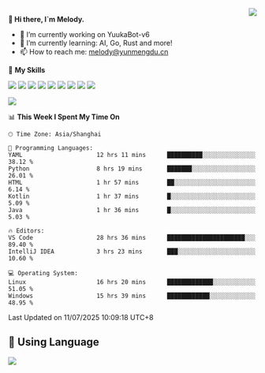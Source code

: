 <a href="#">
  <img align="right" src="https://github-readme-stats.vercel.app/api?username=melodyyuuka&count_private=true&show_icons=true" />
</a>

**👋 Hi there, I`m Melody.**

- 🔭 I’m currently working on YuukaBot-v6
- 🌱 I’m currently learning: AI, Go, Rust and more!
- 📫 How to reach me: melody@yunmengdu.cn

🌟 **My Skills** 

![](https://img.shields.io/badge/-Python-3e74a2?style=flat-square&logo=Python&logoColor=fff)
![](https://img.shields.io/badge/-Java-007396?style=flat-square&logo=OpenJDK&logoColor=fff)
![](https://img.shields.io/badge/-Node.js-339933?style=flat-square&logo=Node.js&logoColor=fff)
![](https://img.shields.io/badge/-Git-f05032?style=flat-square&logo=git&logoColor=fff)
![](https://img.shields.io/badge/-PostgreSQL-4169e1?style=flat-square&logo=PostgreSQL&logoColor=fff)
![](https://img.shields.io/badge/-Rust-000000?style=flat-square&logo=rust&logoColor=fff)
![](https://img.shields.io/badge/-VSCode-007acc?style=flat-square&logo=Visual-Studio-Code&logoColor=fff)
![](https://img.shields.io/badge/-FastAPI-009688?style=flat-square&logo=FastAPI&logoColor=fff)
![](https://img.shields.io/badge/-Linux-000000?style=flat-square&logo=Linux&logoColor=fff)


![](https://wakatime.com/badge/user/fa6dc0e2-47c5-4d2d-ae45-69fec6f2122c.svg)

<!--START_SECTION:waka-->
📊 **This Week I Spent My Time On** 

```text
🕑︎ Time Zone: Asia/Shanghai

💬 Programming Languages: 
YAML                     12 hrs 11 mins      ██████████░░░░░░░░░░░░░░░   38.12 % 
Python                   8 hrs 19 mins       ███████░░░░░░░░░░░░░░░░░░   26.01 % 
HTML                     1 hr 57 mins        ██░░░░░░░░░░░░░░░░░░░░░░░    6.14 % 
Kotlin                   1 hr 37 mins        █░░░░░░░░░░░░░░░░░░░░░░░░    5.09 % 
Java                     1 hr 36 mins        █░░░░░░░░░░░░░░░░░░░░░░░░    5.03 % 

🔥 Editors: 
VS Code                  28 hrs 36 mins      ██████████████████████░░░   89.40 % 
IntelliJ IDEA            3 hrs 23 mins       ███░░░░░░░░░░░░░░░░░░░░░░   10.60 % 

💻 Operating System: 
Linux                    16 hrs 20 mins      █████████████░░░░░░░░░░░░   51.05 % 
Windows                  15 hrs 39 mins      ████████████░░░░░░░░░░░░░   48.95 % 
```


 Last Updated on 11/07/2025 10:09:18 UTC+8
<!--END_SECTION:waka-->

## 🥰 **Using Language**

![](https://github-readme-stats.vercel.app/api/wakatime?username=MelodyYuyuko&layout=compact&hide_border=true)
